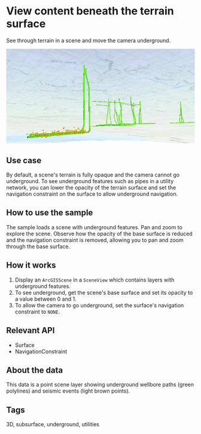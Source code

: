 # View content beneath the terrain surface

See through terrain in a scene and move the camera underground.

![Image of view content beneath the terrain surface](ViewContentBeneathTerrainSurface.png)

## Use case

By default, a scene's terrain is fully opaque and the camera cannot go underground. To see underground features such as pipes in a utility network, you can lower the opacity of the terrain surface and set the navigation constraint on the surface to allow underground navigation.

## How to use the sample

The sample loads a scene with underground features. Pan and zoom to explore the scene. Observe how the opacity of the base surface is reduced and the navigation constraint is removed, allowing you to pan and zoom through the base surface.

## How it works

1. Display an `ArcGISScene` in a `SceneView` which contains layers with underground features.
2. To see underground, get the scene's base surface and set its opacity to a value between 0 and 1.
3. To allow the camera to go underground, set the surface's navigation constraint to `NONE`.

## Relevant API

* Surface
* NavigationConstraint

## About the data

This data is a point scene layer showing underground wellbore paths (green polylines) and seismic events (light brown points).

## Tags

3D, subsurface, underground, utilities
